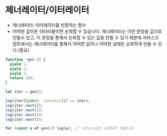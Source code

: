 # 제너레이터/이터레이터

- 제너레이터: 이터레이터를 반환하는 함수
- 어떠한 값이든 이터러블이면 순회할 수 있습니다. 제너레이터는 이런 문장을 값으로 만들수 있고, 이 문장을 통해서 순회할 수 있는 값을 만들 수 있기 때문에 자바스크립트에서는 제너레이터를 통해서 어떠한 값이나 어떠한 상태든 순회하게 만들 수 있다.(중요)
```js
function *gen () {
  yield 1;
  yield 2;
  yield 3;
  return 100;
}

let iter = gen();

log(iter[Symbol. iterator]() == iter);
log(iter.next());
log(iter.next());
log(iter.next());
log(iter.next());

for (const a of gen()) log(a); // return값은 순회되지 않습니다
```